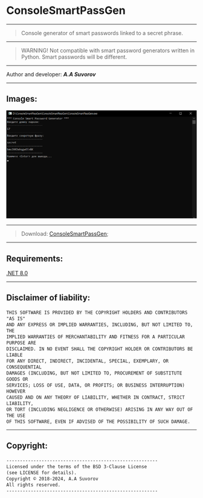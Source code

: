 # ConsoleSmartPassGen

***

> Console generator of smart passwords linked to a secret phrase.

***

> WARNING! Not compatible with smart password generators written in Python. Smart passwords will be different.

***

Author and developer: ___A.A Suvorov___

***

## Images:

![logo](https://github.com/smartlegionlab/ConsoleSmartPassGen/raw/master/data/images/ConsoleSmartPassGen.png)

***

> Download: [ConsoleSmartPassGen](https://github.com/smartlegionlab/ConsoleSmartPassGen/releases/download/v0.1.0/ConsoleSmartPassGen.zip);

***

## Requirements:

[.NET 8.0](https://aka.ms/dotnet-core-applaunch?missing_runtime=true&arch=x64&rid=win-x64&os=win10&apphost_version=8.0.1)

***

## Disclaimer of liability:

    THIS SOFTWARE IS PROVIDED BY THE COPYRIGHT HOLDERS AND CONTRIBUTORS "AS IS"
    AND ANY EXPRESS OR IMPLIED WARRANTIES, INCLUDING, BUT NOT LIMITED TO, THE
    IMPLIED WARRANTIES OF MERCHANTABILITY AND FITNESS FOR A PARTICULAR PURPOSE ARE
    DISCLAIMED. IN NO EVENT SHALL THE COPYRIGHT HOLDER OR CONTRIBUTORS BE LIABLE
    FOR ANY DIRECT, INDIRECT, INCIDENTAL, SPECIAL, EXEMPLARY, OR CONSEQUENTIAL
    DAMAGES (INCLUDING, BUT NOT LIMITED TO, PROCUREMENT OF SUBSTITUTE GOODS OR
    SERVICES; LOSS OF USE, DATA, OR PROFITS; OR BUSINESS INTERRUPTION) HOWEVER
    CAUSED AND ON ANY THEORY OF LIABILITY, WHETHER IN CONTRACT, STRICT LIABILITY,
    OR TORT (INCLUDING NEGLIGENCE OR OTHERWISE) ARISING IN ANY WAY OUT OF THE USE
    OF THIS SOFTWARE, EVEN IF ADVISED OF THE POSSIBILITY OF SUCH DAMAGE.

***

## Copyright:
    --------------------------------------------------------
    Licensed under the terms of the BSD 3-Clause License
    (see LICENSE for details).
    Copyright © 2018-2024, A.A Suvorov
    All rights reserved.
    --------------------------------------------------------